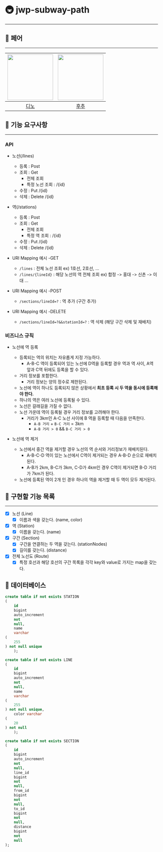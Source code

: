 # 🚇 jwp-subway-path

---

## 🤼 페어

---

| <img src="https://avatars.githubusercontent.com/u/77482065?v=4" alt="" width=150> | <img src="https://avatars.githubusercontent.com/u/106813090?v=4" alt="" width=150/> |
|:---------------------------------------------------------------------------------:|:-----------------------------------------------------------------------------------:|
|                         [디노](https://github.com/jjongwa)                          |                          [후추](https://github.com/Combi153)                          | |

## 🦖 기능 요구사항

---

### API

- 노선(/lines)
    - 등록 : Post
    - 조회 : Get
        - 전체 조회
        - 특정 노선 조회 : /{id}
    - 수정 : Put /{id}
    - 삭제 : Delete /{id}

- 역(/stations)
    - 등록 : Post
    - 조회 : Get
        - 전체 조회
        - 특정 역 조회 : /{id}
    - 수정 : Put /{id}
    - 삭제 : Delete /{id}


- URI Mapping 예시 -GET
    - `/lines` : 전체 노선 조회 ex) 1호선, 2호선, ...
    - `/lines/{lineId}` : 해당 노선의 역 전체 조회 ex) 합정 -> 홍대 -> 신촌 -> 이대 ...

- URI Mapping 예시 -POST
    - `/sections/lineId=?` : 역 추가 (구간 추가)

- URI Mapping 예시 -DELETE
    - `/sections/lineId=?&&stationId=?` : 역 삭제 (해당 구간 삭제 및 재배치)

### 비즈니스 규칙

- 노선에 역 등록
    - 등록되는 역의 위치는 자유롭게 지정 가능하다.
        - A-B-C 역이 등록되어 있는 노선에 D역을 등록할 경우 역과 역 사이, A역 앞과 C역 뒤에도 등록을 할 수 있다.
    - 거리 정보를 포함한다.
        - 거리 정보는 양의 정수로 제한된다.
    - 노선에 역이 하나도 등록되지 않은 상황에서 **최초 등록 시 두 역을 동시에 등록해야 한다.**
    - 하나의 역은 여러 노선에 등록될 수 있다.
    - 노선은 갈래길을 가질 수 없다.
    - 노선 가운데 역이 등록될 경우 거리 정보를 고려해야 한다.
        - 거리가 3km인 A-C 노선 사이에 B 역을 등록할 때 다음을 만족한다.
            - `A-B 거리` + `B-C 거리` = 3km
            - `A-B 거리 > 0`  && `B-C 거리 > 0`

- 노선에 역 제거
    - 노선에서 중간 역을 제거할 경우 노선의 역 순서와 거리정보가 재배치된다.
        - A-B-C-D 역이 있는 노선에서 C역이 제거되는 경우 A-B-D 순으로 재배치된다.
        - A-B가 2km, B-C가 3km, C-D가 4km인 경우 C역이 제거되면 B-D 거리가 7km가 된다.
    - 노선에 등록된 역이 2개 인 경우 하나의 역을 제거할 때 두 역이 모두 제거된다.

## 🧂 구현할 기능 목록

---

- [x] 노선 (Line)
    - [x] 이름과 색을 갖는다. (name, color)

- [x] 역 (Station)
    - [x] 이름을 갖는다. (name)

- [x] 구간 (Section)
    - [x] 구간을 연결하는 두 역을 갖는다. (stationNodes)
    - [x] 길이를 갖는다. (distance)

- [x] 전체 노선도 (Route)
    - [x] 특정 호선과 해당 호선의 구간 목록을 각각 key와 value로 가지는 map을 갖는다.

## 📀 데이터베이스

```sql
create table if not exists STATION
(
    id
    bigint
    auto_increment
    not
    null,
    name
    varchar
(
    255
) not null unique
    );

create table if not exists LINE
(
    id
    bigint
    auto_increment
    not
    null,
    name
    varchar
(
    255
) not null unique,
    color varchar
(
    20
) not null
    );

create table if not exists SECTION
(
    id
    bigint
    auto_increment
    not
    null,
    line_id
    bigint
    not
    null,
    from_id
    bigint
    not
    null,
    to_id
    bigint
    not
    null,
    distance
    bigint
    not
    null
);
```
